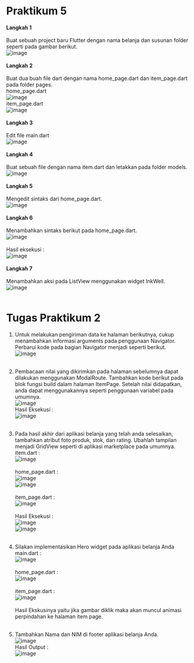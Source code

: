 # Praktikum 5
**Langkah 1**<br><br>
Buat sebuah project baru Flutter dengan nama belanja dan susunan folder seperti pada gambar berikut.<br>
![image](https://github.com/taufiqyfirdaus/belanja_praktikum5/assets/74848393/2e70d8f9-9849-4c66-8e90-8f313c1c26c2)<br><br>
**Langkah 2**<br><br>
Buat dua buah file dart dengan nama home_page.dart dan item_page.dart pada folder pages. <br>
home_page.dart<br>
![image](https://github.com/taufiqyfirdaus/belanja_praktikum5/assets/74848393/b7cddba8-0a84-4924-9699-758dbb67f25f)<br>
item_page.dart<br>
![image](https://github.com/taufiqyfirdaus/belanja_praktikum5/assets/74848393/cb9a4017-8b82-4009-b205-b82acbeed6e8)<br><br>
**Langkah 3**<br><br>
Edit file main.dart<br>
![image](https://github.com/taufiqyfirdaus/belanja_praktikum5/assets/74848393/dd4bf659-6b64-45bd-8ba4-e930f0226afc)<br><br>
**Langkah 4**<br><br>
Buat sebuah file dengan nama item.dart dan letakkan pada folder models. <br>
![image](https://github.com/taufiqyfirdaus/belanja_praktikum5/assets/74848393/8bbe367b-6633-42d3-9691-9d3d4c46b1e2)<br><br>
**Langkah 5**<br><br>
Mengedit sintaks dari home_page.dart.<br>
![image](https://github.com/taufiqyfirdaus/belanja_praktikum5/assets/74848393/ad6be76c-ad8d-45bf-91b5-e24baf2e7266)<br><br>
**Langkah 6**<br><br>
Menambahkan sintaks berikut pada home_page.dart.<br>
![image](https://github.com/taufiqyfirdaus/belanja_praktikum5/assets/74848393/0396cc52-f123-46b5-a353-5d1416e10d91)<br><br>
Hasil eksekusi : <br> 
![image](https://github.com/taufiqyfirdaus/belanja_praktikum5/assets/74848393/8309bd43-91bf-4a45-bf3b-fd579e01109e)<br><br>
**Langkah 7**<br><br>
Menambahkan aksi pada ListView menggunakan widget InkWell. <br>
![image](https://github.com/taufiqyfirdaus/belanja_praktikum5/assets/74848393/7d1e6bd8-d256-4e57-bfbe-7a442c6d9fb4)<br><br>

# Tugas Praktikum 2
1. Untuk melakukan pengiriman data ke halaman berikutnya, cukup menambahkan informasi arguments pada penggunaan Navigator. Perbarui kode pada bagian Navigator menjadi seperti berikut.<br>
![image](https://github.com/taufiqyfirdaus/belanja_praktikum5/assets/74848393/1572de92-c965-4e8a-bad9-6d82dd627816)<br><br>

2. Pembacaan nilai yang dikirimkan pada halaman sebelumnya dapat dilakukan menggunakan ModalRoute. Tambahkan kode berikut pada blok fungsi build dalam halaman ItemPage. Setelah nilai didapatkan, anda dapat menggunakannya seperti penggunaan variabel pada umumnya.<br>
![image](https://github.com/taufiqyfirdaus/belanja_praktikum5/assets/74848393/b2d803f0-3747-4a1b-9ada-effaabe39a65)<br>
Hasil Eksekusi : <br>
![image](https://github.com/taufiqyfirdaus/belanja_praktikum5/assets/74848393/8dea7c1b-1b37-4681-aef0-eaca5ca0dd44)<br><br>

3. Pada hasil akhir dari aplikasi belanja yang telah anda selesaikan, tambahkan atribut foto produk, stok, dan rating. Ubahlah tampilan menjadi GridView seperti di aplikasi marketplace pada umumnya.<br>
item.dart : <br>
![image](https://github.com/taufiqyfirdaus/belanja_praktikum5/assets/74848393/fcda2f25-f613-4ad3-93c8-4375a9dc76b5)<br><br>
home_page.dart : <br>
![image](https://github.com/taufiqyfirdaus/belanja_praktikum5/assets/74848393/2b3ae132-d3b9-4a1c-ae0e-3f9d6e5c08ea)<br>
![image](https://github.com/taufiqyfirdaus/belanja_praktikum5/assets/74848393/31afe32e-a5e8-4027-8c63-02a3c15166f0)<br><br>
item_page.dart : <br>
![image](https://github.com/taufiqyfirdaus/belanja_praktikum5/assets/74848393/fd0d0f0c-7a7a-4bf8-b6cd-abcbfc1e4728)<br><br>
Hasil Eksekusi : <br>
![image](https://github.com/taufiqyfirdaus/belanja_praktikum5/assets/74848393/c549da98-9b6b-48df-97c9-703ac15f0128)<br>
![image](https://github.com/taufiqyfirdaus/belanja_praktikum5/assets/74848393/20cf596f-20ad-4566-9960-f7a4d7f0ae80)<br><br>

4. Silakan implementasikan Hero widget pada aplikasi belanja Anda<br>
main.dart : <br>
![image](https://github.com/taufiqyfirdaus/belanja_praktikum5/assets/74848393/d032ebbb-ea8e-43b6-bff9-b95c91332b1f)<br><br>
home_page.dart : <br>
![image](https://github.com/taufiqyfirdaus/belanja_praktikum5/assets/74848393/e7993840-6601-4799-950f-79b9ddc2524f)<br><br>
item_page.dart : <br>
![image](https://github.com/taufiqyfirdaus/belanja_praktikum5/assets/74848393/7e1748bb-b563-4f03-9e12-aa27b1feb446)<br><br>
Hasil Ekskusinya yaitu jika gambar diklik maka akan muncul animasi perpindahan ke halaman item page. <br><br>

5. Tambahkan Nama dan NIM di footer aplikasi belanja Anda.<br>
![image](https://github.com/taufiqyfirdaus/belanja_praktikum5/assets/74848393/e719cb4f-0af2-4b0e-a531-c485aa082662)<br>
Hasil Output :<br>
![image](https://github.com/taufiqyfirdaus/belanja_praktikum5/assets/74848393/89a137a8-4ada-41f1-939b-1db9b96a57dc)


